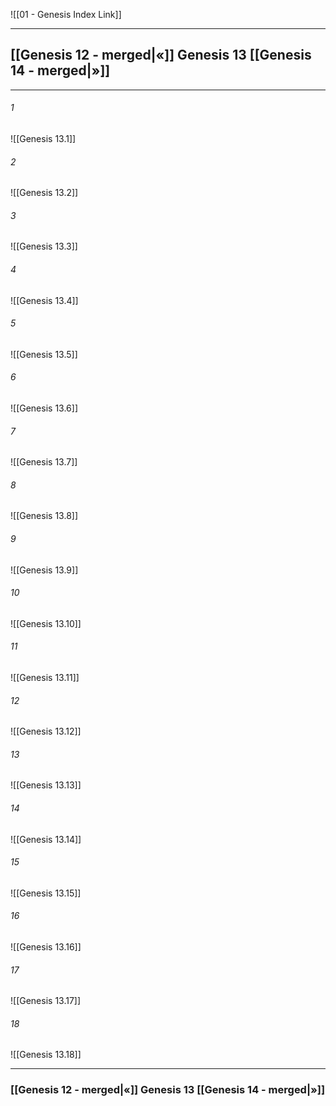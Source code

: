 ![[01 - Genesis Index Link]]

---
##  [[Genesis 12 - merged|«]] Genesis 13 [[Genesis 14 - merged|»]]

---

###### 1
![[Genesis 13.1]] 

###### 2
![[Genesis 13.2]] 

###### 3
![[Genesis 13.3]] 

###### 4
![[Genesis 13.4]]

###### 5 
![[Genesis 13.5]] 

###### 6
![[Genesis 13.6]] 

###### 7
![[Genesis 13.7]] 

###### 8
![[Genesis 13.8]] 

###### 9
![[Genesis 13.9]] 

###### 10
![[Genesis 13.10]] 

###### 11
![[Genesis 13.11]] 

###### 12
![[Genesis 13.12]]

###### 13
![[Genesis 13.13]] 

###### 14
![[Genesis 13.14]] 

###### 15
![[Genesis 13.15]]

###### 16
![[Genesis 13.16]] 

###### 17
![[Genesis 13.17]]

###### 18
![[Genesis 13.18]] 


---
###  [[Genesis 12 - merged|«]] Genesis 13 [[Genesis 14 - merged|»]]